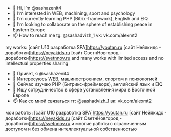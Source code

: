 - 👋 Hi, I’m @sashazenit4
- 👀 I’m interested in WEB, machining, sport and psychology
- 🌱 I’m currently learning PHP (Bitrix-framework), English and EIQ
- 💞️ I’m looking to collaborate on the sphere of establishing peace in Eastern Europe
- 📫 How to reach me
tg: @sashadvizh_1
vk: vk.com/alexmt2

my works:
[сайт U10 разработка SPA]https://youtan.ru
[сайт Нейякидс - доработки]https://neyakids.ru
[сайт СветнНовгород - доработки]https://svetnnov.ru
and many works with limited access and no intellectual properties sharing

<!---
sashazenit4/sashazenit4 is a ✨ special ✨ repository because its `README.md` (this file) appears on your GitHub profile.
You can click the Preview link to take a look at your changes.
--->

- 👋 Привет, я @sashazenit4
- 👀 Интересуюсь WEB, машиностроением, спортом и психологией
- 🌱 Сейчас изучаю PHP (Битрикс-фреймворк), английский язык и EIQ
- 💞️ Ищу сотрудничество в сфере установления мира в Восточной Европе
- 📫 Как со мной связаться
тг: @sashadvizh_1
вк: vk.com/alexmt2

мои работы:
[сайт U10 разработка SPA]https://youtan.ru
[сайт Нейякидс - доработки]https://neyakids.ru
[сайт СветнНовгород - доработки]https://svetnnov.ru
и многие работы с ограниченным доступом и без обмена интеллектуальной собственностью
